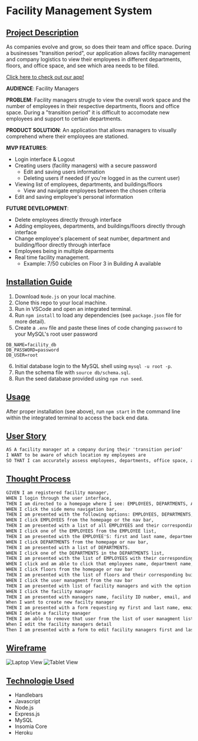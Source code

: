 # Facility Management System

## <u>Project Description</u>
As companies evolve and grow, so does their team and office space. 
During a businesses "transition period", our application allows facility management and company logistics to view their employees in different departments, floors, and office space, and see which area needs to be filled.

[Click here to check out our app!]()

**AUDIENCE**:
Facility Managers

**PROBLEM**:
Facility managers strugle to view the overall work space and the number of employees in their respective departments, floors and office space.
During a "transition period" it is difficult to accomodate new employees and support to certain departments.

**PRODUCT SOLUTION**:
An application that allows managers to visually comprehend where their employees are stationed. 

**MVP FEATURES**:
* Login interface & Logout
* Creating users (facility managers) with a secure password
    - Edit and saving users information
    - Deleting users if needed (if you're logged in as the current user)
* Viewing list of employees, departments, and buildings/floors
    - View and navigate employees between the chosen criteria
* Edit and saving employee's personal information

**FUTURE DEVELOPMENT**:
* Delete employees directly through interface
* Adding employees, departments, and buildings/floors directly through interface
* Change employee's placement of seat number, department and building/floor directly through interface
* Employees being in multiple deparments
* Real time facility management.
    - Example: 7/50 cubicles on Floor 3 in Building A available

## <u>Installation Guide</u>
1. Download `Node.js` on your local machine.
2. Clone this repo to your local machine.
3. Run in VSCode and open an integrated terminal.
4. Run `npm install` to load any dependencies (see `package.json` file for more detail).
5. Create a `.env` file and paste these lines of code changing `password` to your MySQL's root user password
```
DB_NAME=facility_db
DB_PASSWORD=password
DB_USER=root
```
6. Initial database login to the MySQL shell using `mysql -u root -p`.
7. Run the schema file with `source db/schema.sql`.
8. Run the seed database provided using `npm run seed`.

## <u>Usage</u>
After proper installation (see above), run `npm start` in the command line within the integrated terminal to access the back end data.

## <u>User Story</u>
```md
AS A facility manager at a company during their 'transition period'
I WANT to be aware of which location my employees are
SO THAT I can accurately assess employees, departments, office space, and floor plans.
```

## <u>Thought Process</u>
```md
GIVEN I am registered facility manager, 
WHEN I login through the user interface,
THEN I am directed to a homepage where I see: EMPLOYEES, DEPARTMENTS, AND FLOORS.
WHEN I click the side menu navigation bar,
THEN I am presented with the following options: EMPLOYEES, DEPARTMENTS, FLOORS, USER MANAGEMENT, AND LOGOUT.
WHEN I click EMPLOYEES from the homepage or the nav bar,
THEN I am presented with a list of all EMPLOYEES and their corresponding DEPARTMENTS. 
WHEN I click one of the EMPLOYEES from the EMPLOYEE list,
THEN I am presented with the EMPLOYEE'S: first and last name, department name, employee ID, phone number, email, seat number, floor number, and building.
WHEN I click DEPARTMENTS from the homepage or nav bar,
THEN I am presented with a list of DEPARTMENTS. 
WHEN I click one of the DEPARTMENTS in the DEPARTMENTS list,
THEN I am presented with the list of EMPLOYEES with their corresponding EMPLOYEE ID.
WHEN I click and am able to click that employees name, department name, employee ID, phone number, email seat number, floor number, and building.
WHEN I click floors from the homepage or nav bar
THEN I am presented with the list of floors and their corresponding building code and I am able to the employees and the corresponding departments they work in when I click each employee and from here I can click the employee details. 
WHEN I click the user managment from the nav bar 
THEN I am presented with list of facility managers and with the option to add new facility manager. 
WHEN I click the facility manager 
THEN I am presented with managers name, facility ID number, email, and phone number and with the ablity to edit or delete the managers details. 
When I want to create new facilty manager
THEN I am presented with a form requesting my first and last name, email, phone number and password with a minimum of 8 characters and I am able to click the new facility manager in the facility manager user list as well as log back in as a new facility manager user.
WHEN I delete a facility manager 
THEN I am able to remove that user from the list of user managment list. 
When I edit the facility managers detail 
Then I am presented with a form to edit facility managers first and last name, email, phone number, password 8 characters long, and retype password for verefication. 
```

## <u>Wireframe</u>
![Laptop View]()
![Tablet View]()

## <u>Technologie Used</u>
* Handlebars
* Javascript 
* Node.js
* Express.js
* MySQL
* Insomia Core
* Heroku
